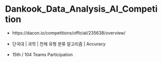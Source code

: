 # Dankook_Data_Analysis_AI_Competition
<ul>
  <li>https://dacon.io/competitions/official/235638/overview/</li><br>
  <li>단국대 | 과학 | 천체 유형 분류 알고리즘 | Accuracy </li><br>
  <li>15th / 104 Teams Participation</li>
</ul>

